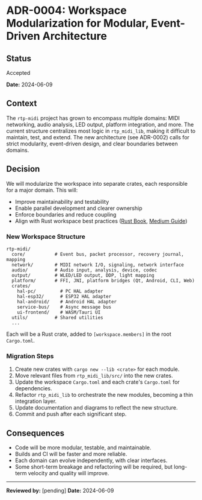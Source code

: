 # ADR-0004: Workspace Modularization for Modular, Event-Driven Architecture

## Status
Accepted

**Date:** 2024-06-09

## Context
The `rtp-midi` project has grown to encompass multiple domains: MIDI networking, audio analysis, LED output, platform integration, and more. The current structure centralizes most logic in `rtp_midi_lib`, making it difficult to maintain, test, and extend. The new architecture (see ADR-0002) calls for strict modularity, event-driven design, and clear boundaries between domains.

## Decision
We will modularize the workspace into separate crates, each responsible for a major domain. This will:
- Improve maintainability and testability
- Enable parallel development and clearer ownership
- Enforce boundaries and reduce coupling
- Align with Rust workspace best practices ([Rust Book](https://doc.rust-lang.org/book/ch14-03-cargo-workspaces.html), [Medium Guide](https://medium.com/@aleksej.gudkov/rust-workspace-example-a-guide-to-managing-multi-crate-projects-82d318409260))

### New Workspace Structure
```
rtp-midi/
  core/           # Event bus, packet processor, recovery journal, mapping
  network/        # MIDI network I/O, signaling, network interface
  audio/          # Audio input, analysis, device, codec
  output/         # WLED/LED output, DDP, light mapping
  platform/       # FFI, JNI, platform bridges (Qt, Android, CLI, Web)
  crates/
    hal-pc/         # PC HAL adapter
    hal-esp32/      # ESP32 HAL adapter
    hal-android/    # Android HAL adapter
    service-bus/    # Async message bus
    ui-frontend/    # WASM/Tauri UI
  utils/          # Shared utilities
  ...
```
Each will be a Rust crate, added to `[workspace.members]` in the root `Cargo.toml`.

### Migration Steps
1. Create new crates with `cargo new --lib <crate>` for each module.
2. Move relevant files from `rtp_midi_lib/src/` into the new crates.
3. Update the workspace `Cargo.toml` and each crate's `Cargo.toml` for dependencies.
4. Refactor `rtp_midi_lib` to orchestrate the new modules, becoming a thin integration layer.
5. Update documentation and diagrams to reflect the new structure.
6. Commit and push after each significant step.

## Consequences
- Code will be more modular, testable, and maintainable.
- Builds and CI will be faster and more reliable.
- Each domain can evolve independently, with clear interfaces.
- Some short-term breakage and refactoring will be required, but long-term velocity and quality will improve.

---
**Reviewed by:** [pending]
**Date:** 2024-06-09 